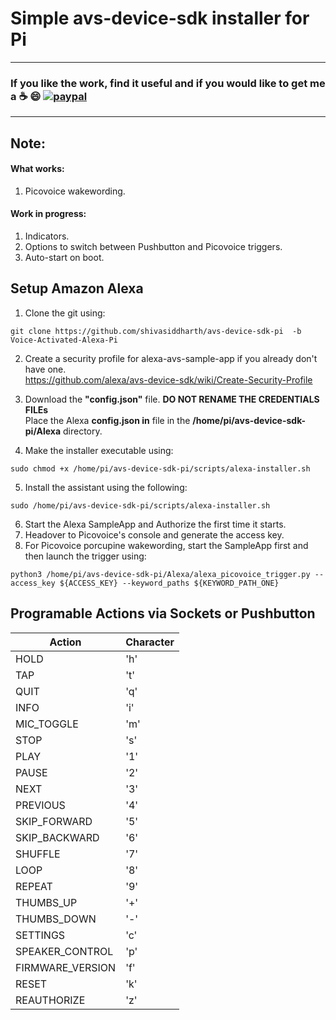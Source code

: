 # Simple avs-device-sdk installer for Pi     

*******************************************************************************************************************************
### **If you like the work, find it useful and if you would like to get me a :coffee: :smile:** [![paypal](https://www.paypalobjects.com/en_US/i/btn/btn_donate_LG.gif)](https://www.paypal.com/cgi-bin/webscr?cmd=_s-xclick&hosted_button_id=7GH3YDCHZ36QN)  

*******************************************************************************************************************************
## Note:
#### **What works:**    
1. Picovoice wakewording.   

#### **Work in progress:**    
1. Indicators.   
2. Options to switch between Pushbutton and Picovoice triggers.     
3. Auto-start on boot.    


## **Setup Amazon Alexa**     
1. Clone the git using:
```
git clone https://github.com/shivasiddharth/avs-device-sdk-pi  -b Voice-Activated-Alexa-Pi         
```    
2. Create a security profile for alexa-avs-sample-app if you already don't have one.  
https://github.com/alexa/avs-device-sdk/wiki/Create-Security-Profile  

3. Download the **"config.json"** file.
**DO NOT RENAME THE CREDENTIALS FILEs**     
Place the Alexa **config.json in** file in the  **/home/pi/avs-device-sdk-pi/Alexa** directory.        

4. Make the installer executable using:
```
sudo chmod +x /home/pi/avs-device-sdk-pi/scripts/alexa-installer.sh  
```    
5. Install the assistant using the following:         
```
sudo /home/pi/avs-device-sdk-pi/scripts/alexa-installer.sh  
```      
6. Start the Alexa SampleApp and Authorize the first time it starts.    
7. Headover to Picovoice's console and generate the access key.   
8. For Picovoice porcupine wakewording, start the SampleApp first and then launch the trigger using:   
```    
python3 /home/pi/avs-device-sdk-pi/Alexa/alexa_picovoice_trigger.py --access_key ${ACCESS_KEY} --keyword_paths ${KEYWORD_PATH_ONE}
```    

## Programable Actions via Sockets or Pushbutton     
|Action | Character|
|-------|----------|
|HOLD | 'h'|
|TAP | 't'|
|QUIT | 'q'|
|INFO | 'i'|
|MIC_TOGGLE | 'm'|
|STOP | 's'|
|PLAY | '1'|
|PAUSE | '2'|
|NEXT | '3'|
|PREVIOUS | '4'|
|SKIP_FORWARD | '5'|
|SKIP_BACKWARD | '6'|
|SHUFFLE | '7'|
|LOOP | '8'|
|REPEAT | '9'|
|THUMBS_UP | '+'|
|THUMBS_DOWN | '-'|
|SETTINGS | 'c'|
|SPEAKER_CONTROL | 'p'|
|FIRMWARE_VERSION | 'f'|
|RESET | 'k'|
|REAUTHORIZE | 'z'|
